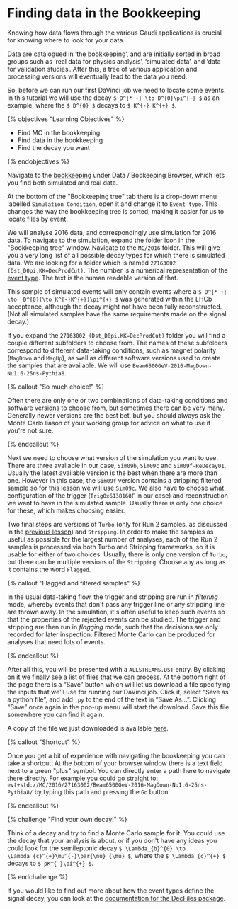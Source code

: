 # Finding data in the Bookkeeping

Knowing how data flows through the various Gaudi applications is crucial for 
knowing where to look for your data.

Data are catalogued in ‘the bookkeeping’, and are initially sorted in broad 
groups such as ‘real data for physics analysis’, ‘simulated data’, and ‘data 
for validation studies’.
After this, a tree of various application and processing versions will 
eventually lead to the data you need.

So, before we can run our first DaVinci job we need to locate some events. In 
this tutorial we will use the decay `$ D^{* +} \to D^{0}\pi^{+} $` as an example, 
where the `$ D^{0} $` decays to `$ K^{-} K^{+} $`.

{% objectives "Learning Objectives" %}

* Find MC in the bookkeeping
* Find data in the bookkeeping
* Find the decay you want

{% endobjectives %}

Navigate to the 
[bookkeeping](https://lhcb-portal-dirac.cern.ch/DIRAC/) 
under Data / Bookeeping Browser, which lets you find both simulated
and real data.

At the bottom of the "Bookkeeping tree" tab there is a drop-down menu
labelled `Simulation Condition`, open it and change it to `Event
type`. This changes the way the bookkeeping tree is sorted, making it easier for us to locate files by event.

We will analyse 2016 data, and correspondingly use simulation for 2016
data. To navigate to the simulation, expand the folder icon in the
"Bookkeeping tree" window. Navigate to the `MC/2016` folder. This will
give you a very long list of all possible decay types for which there
is simulated data. We are looking for a folder which is named
`27163002 (Dst_D0pi,KK=DecProdCut)`. The number is a numerical
representation of the [event
type](https://cds.cern.ch/record/855452?ln=en).  The text is the human
readable version of that.

This sample of simulated events will only contain events where a `$ D^{* +} \to 
D^{0}(\to K^{-}K^{+})\pi^{+} $` was generated within the LHCb acceptance, 
although the decay might not have been fully reconstructed. (Not all simulated 
samples have the same requirements made on the signal decay.)

If you expand the `27163002 (Dst_D0pi,KK=DecProdCut)` folder you
will find a couple different subfolders to choose from. The names of these 
subfolders correspond to different data-taking conditions, such as magnet 
polarity (`MagDown` and `MagUp`), as well as different software versions used 
to create the samples that are available. We will use 
`Beam6500GeV-2016-MagDown-Nu1.6-25ns-Pythia8`.

{% callout "So much choice!" %}

Often there are only one or two combinations of data-taking conditions and 
software versions to choose from, but sometimes there can be very many.
Generally newer versions are the best bet, but you should always ask the 
Monte Carlo liason of your working group for advice on what to use if you're 
not sure.

{% endcallout %}

Next we need to choose what version of the simulation you want to
use. There are three available in our case, `Sim09b`, `Sim09c` and `Sim09f-ReDecay01`. Usually the latest available version is the best when there are more than one. However in this case, the `Sim09f` version contains a stripping filtered sample so for this lesson we will use `Sim09c`.
We also have to choose what configuration of the trigger (`Trig0x6138160F` in our case) and reconstruction
we want to have in the simulated sample. Usually
there is only one choice for these, which makes choosing easier.

Two final steps are versions of `Turbo` (only for Run 2 samples, as discussed in the [previous lesson](run-2-data-flow)) and `Stripping`. In order to make the samples as useful as possible for the largest number of analyses, each of the Run 2 samples is processed via both Turbo and Stripping frameworks, so it is usable for either of two choices.
Usually, there is only one version of `Turbo`, but there can be multiple versions of the `Stripping`. Choose any as long as it contains the word `Flagged`.

{% callout "Flagged and filtered samples" %}

In the usual data-taking flow, the trigger and stripping are run in 
*filtering* mode, whereby events that don't pass any trigger line or any 
stripping line are thrown away. In the simulation, it's often useful to keep 
such events so that the properties of the rejected events can be studied.
The trigger and stripping are then run in _flagging_ mode, such that the 
decisions are only recorded for later inspection.
Filtered Monte Carlo can be produced for analyses that need lots of events.

{% endcallout %}

After all this, you will be presented with a `ALLSTREAMS.DST` entry. By
clicking on it we finally see a list of files that we can
process. At the bottom right of the page there is a “Save” button
which will let us download a file specifying the inputs that we'll use for 
running our DaVinci job. Click it, select “Save as a
python file”, and add `.py` to the end of the text in “Save As...”. Clicking “Save” once again in the pop-up menu will start the
download. Save this file somewhere you can find it again.

A copy of the file we just downloaded is available [here](data/MC_2016_27163002_Beam6500GeV2016MagDownNu1.625nsPythia8_Sim09c_Trig0x6138160F_Reco16_Turbo03_Stripping28r1NoPrescalingFlagged_ALLSTREAMS.DST.py).

{% callout "Shortcut" %}

Once you get a bit of experience with navigating the bookkeeping you 
can take a shortcut! At the bottom of your browser window there is a 
text field next to a green "plus" symbol. You can directly enter a 
path here to navigate there directly. For example you could go 
straight to:
`evt+std://MC/2016/27163002/Beam6500GeV-2016-MagDown-Nu1.6-25ns-Pythia8/`
by typing this path and pressing the `Go` button.

{% endcallout %}

{% challenge "Find your own decay!" %}

Think of a decay and try to find a Monte Carlo sample for it. You could use 
the decay that your analysis is about, or if you don't have any ideas you 
could look for the semileptonic decay `$ \Lambda_{b}^{0} \to 
\Lambda_{c}^{+}\mu^{-}\bar{\nu}_{\mu} $`, where the `$ \Lambda_{c}^{+} $` decays 
to `$ pK^{-}\pi^{+} $`.

{% endchallenge %}

If you would like to find out more about how the event types define the 
signal decay, you can look at the [documentation for the DecFiles 
package](https://lhcbdoc.web.cern.ch/lhcbdoc/decfiles/).
